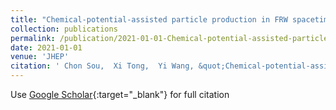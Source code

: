 ```yaml
---
title: "Chemical-potential-assisted particle production in FRW spacetimes"
collection: publications
permalink: /publication/2021-01-01-Chemical-potential-assisted-particle-production-in-FRW-spacetimes
date: 2021-01-01
venue: 'JHEP'
citation: ' Chon Sou,  Xi Tong,  Yi Wang, &quot;Chemical-potential-assisted particle production in FRW spacetimes.&quot; JHEP, 2021.'
---
```

Use [Google Scholar](https://scholar.google.com/scholar?q=Chemical+potential+assisted+particle+production+in+FRW+spacetimes){:target="_blank"} for full citation